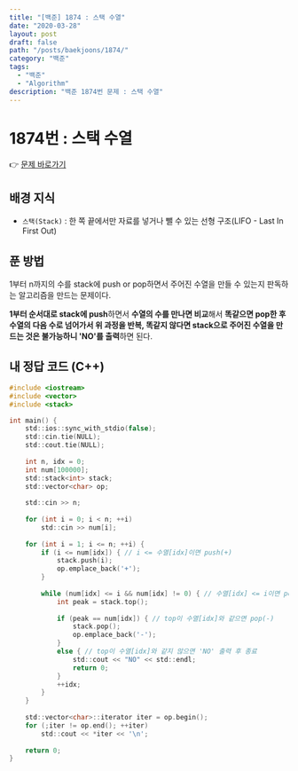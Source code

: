 ```yaml
---
title: "[백준] 1874 : 스택 수열"
date: "2020-03-28"
layout: post
draft: false
path: "/posts/baekjoons/1874/"
category: "백준"
tags:
  - "백준"
  - "Algorithm"
description: "백준 1874번 문제 : 스택 수열"
---
```


# 1874번 : 스택 수열

👉 [문제 바로가기](https://www.acmicpc.net/problem/1874)


## 배경 지식
- `스택(Stack)` : 한 쪽 끝에서만 자료를 넣거나 뺄 수 있는 선형 구조(LIFO - Last In First Out)

## 푼 방법
1부터 n까지의 수를 stack에 push or pop하면서 주어진 수열을 만들 수 있는지 판독하는 알고리즘을 만드는 문제이다.

**1부터 순서대로 stack에 push**하면서 **수열의 수를 만나면 비교**해서 **똑같으면 pop한 후 수열의 다음 수로 넘어가서 위 과정을 반복, 똑같지 않다면 stack으로 주어진 수열을 만드는 것은 불가능하니 'NO'를 출력**하면 된다.


## 내 정답 코드 (C++)

~~~c
#include <iostream>
#include <vector>
#include <stack>

int main() {
	std::ios::sync_with_stdio(false);
	std::cin.tie(NULL); 
	std::cout.tie(NULL);
	
	int n, idx = 0;
	int num[100000];
	std::stack<int> stack;
	std::vector<char> op;
	
	std::cin >> n;
	
	for (int i = 0; i < n; ++i)
		std::cin >> num[i];
	
	for (int i = 1; i <= n; ++i) {
		if (i <= num[idx]) { // i <= 수열[idx]이면 push(+)
			stack.push(i);
			op.emplace_back('+');	
		}
		
		while (num[idx] <= i && num[idx] != 0) { // 수열[idx] <= i이면 pop(-) or NO
			int peak = stack.top();
			
			if (peak == num[idx]) { // top이 수열[idx]와 같으면 pop(-)
				stack.pop();
				op.emplace_back('-');
			}
			else { // top이 수열[idx]와 같지 않으면 'NO' 출력 후 종료
				std::cout << "NO" << std::endl;
				return 0;
			}
			++idx;
		}
	}
	
	std::vector<char>::iterator iter = op.begin();
	for (;iter != op.end(); ++iter)
		std::cout << *iter << '\n';
	
	return 0;
}
~~~
